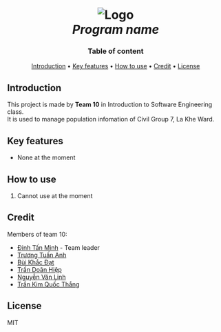 <h1 align="center">
  <br>
  <img src="" alt="Logo"/>
  <br>
  <i>Program name</i>
  <br>
</h1>

<h3 align="center">Table of content</h3>

<p align="center">
  <a href="#introduction">Introduction</a> •
  <a href="#key-features">Key features</a> •
  <a href="#how-to-use">How to use</a> •
  <a href="#credit">Credit</a> •
  <a href="#license">License</a>
</p>

## Introduction
This project is made by **Team 10** in Introduction to Software Engineering class.\
It is used to manage population infomation of Civil Group 7, La Khe Ward.

## Key features
- None at the moment

## How to use
1. Cannot use at the moment

## Credit
Members of team 10:
- [Đinh Tấn Minh](https://github.com/kaito0311) - Team leader
- [Trương Tuấn Anh](https://github.com/Kokoroou)
- [Bùi Khắc Đạt](https://github.com/kdat21)
- [Trần Doãn Hiệp](https://github.com/drake1601)
- [Nguyễn Văn Linh](https://github.com/linh194093)
- [Trần Kim Quốc Thắng](https://github.com/qtee16)

## License
MIT
